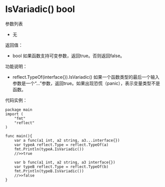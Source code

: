 # IsVariadic() bool

参数列表

- 无

返回值：

- bool 如果函数支持可变参数，返回true。否则返回false。

功能说明：

- reflect.TypeOf(interface{}).IsVariadic() 如果一个函数类型的最后一个输入参数是一个“...”参数，返回true。如果出现恐慌（panic），表示变量类型不是函数。

代码实例：
	
	package main
	import (
	    "fmt"
	    "reflect"
	)
		
	func main(){
		var a func(a1 int, a2 string, a3...interface{})
		var typeA reflect.Type = reflect.TypeOf(a)
		fmt.Println(typeA.IsVariadic())
		//>>true
		
		var b func(a1 int, a2 string, a3 interface{})
		var typeB reflect.Type = reflect.TypeOf(b)
		fmt.Println(typeB.IsVariadic())
		//>>false
	}
